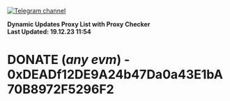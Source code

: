 [![Telegram channel](https://img.shields.io/endpoint?url=https://runkit.io/damiankrawczyk/telegram-badge/branches/master?url=https://t.me/n4z4v0d)](https://t.me/n4z4v0d) 

**Dynamic Updates Proxy List with Proxy Checker**  
**Last Updated: 19.12.23 11:54**

# DONATE (_any evm_) - 0xDEADf12DE9A24b47Da0a43E1bA70B8972F5296F2
